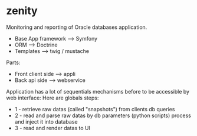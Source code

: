 # zenity
Monitoring and reporting of Oracle databases application.
- Base App framework --> Symfony
- ORM --> Doctrine
- Templates --> twig / mustache

Parts:
- Front client side --> appli
- Back api side     --> webservice

Application has a lot of sequentials mechanisms before to be accessible by web interface:
Here are globals steps:
- 1 - retrieve raw datas (called "snapshots") from clients db queries
- 2 - read and parse raw datas by db parameters (python scripts) process and inject it into database
- 3 - read and render datas to UI
